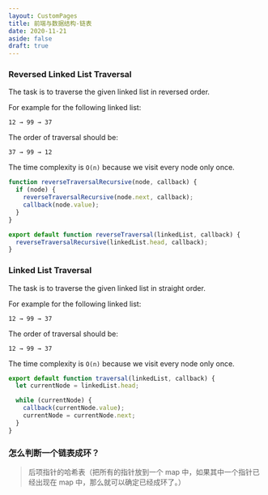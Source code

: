 ```yaml
---
layout: CustomPages
title: 前端与数据结构-链表
date: 2020-11-21
aside: false
draft: true
---
```


### Reversed Linked List Traversal

The task is to traverse the given linked list in reversed order.

For example for the following linked list:

```
12 → 99 → 37
```

The order of traversal should be:

```
37 → 99 → 12
```

The time complexity is `O(n)` because we visit every node only once.

```js
function reverseTraversalRecursive(node, callback) {
  if (node) {
    reverseTraversalRecursive(node.next, callback);
    callback(node.value);
  }
}

export default function reverseTraversal(linkedList, callback) {
  reverseTraversalRecursive(linkedList.head, callback);
}
```

### Linked List Traversal

The task is to traverse the given linked list in straight order.

For example for the following linked list:

```
12 → 99 → 37
```

The order of traversal should be:

```
12 → 99 → 37
```

The time complexity is `O(n)` because we visit every node only once.

```js
export default function traversal(linkedList, callback) {
  let currentNode = linkedList.head;

  while (currentNode) {
    callback(currentNode.value);
    currentNode = currentNode.next;
  }
}
```

### 怎么判断一个链表成环？

> 后项指针的哈希表（把所有的指针放到一个 map 中，如果其中一个指针已经出现在 map 中，那么就可以确定已经成环了。）
